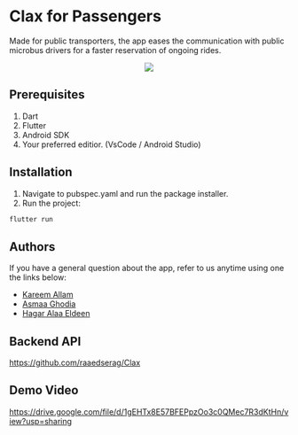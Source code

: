 # Clax for Passengers

  Made for public transporters, the app eases the communication with public microbus drivers for a faster reservation of ongoing rides.

<p align="center">
  <img src="https://i.imgur.com/DZSnCUa.png" />
</p>

## Prerequisites
1. Dart
2. Flutter
3. Android SDK
4. Your preferred editior. (VsCode / Android Studio)

## Installation
1. Navigate to pubspec.yaml and run the package installer.
2. Run the project:
```dart
flutter run
```

## Authors
If you have a general question about the app, refer to us anytime using one the links below:
- [Kareem Allam](https://github.com/KareemAllam)
- [Asmaa Ghodia](https://github.com/AsmaaMghodia)
- [Hagar Alaa Eldeen](https://github.com/HagarAlaaEldeen)

## Backend API
https://github.com/raaedserag/Clax

## Demo Video
https://drive.google.com/file/d/1gEHTx8E57BFEPpzOo3c0QMec7R3dKtHn/view?usp=sharing
